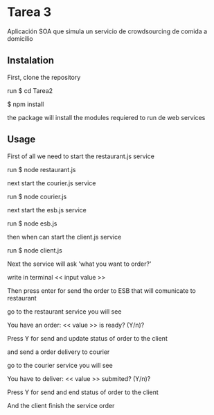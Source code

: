 # Tarea 3
Aplicación SOA que simula un servicio de crowdsourcing de comida a domicilio

## Instalation
First, clone the repository

run $ cd Tarea2

$ npm install

the package will install the modules requiered to run de web services

## Usage
First of all we need to start the restaurant.js service

run $ node restaurant.js

next start the courier.js service

run $ node courier.js

next start the esb.js service

run $ node esb.js

then when can start the client.js service

run $ node client.js

Next the service will ask 'what you want to order?'

write in terminal << input value >> 

Then press enter for send the order to ESB that will comunicate to restaurant

go to the restaurant service you will see

You have an order: << value >> is ready? (Y/n)?

Press Y for send and update status of order to the client

and send a order delivery to courier

go to the courier service you will see

You have to deliver: << value >> submited? (Y/n)?

Press Y for send and end status of order to the client

And the client finish the service order